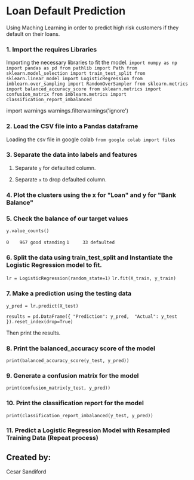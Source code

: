 # Loan Default Prediction

Using Maching Learning in order to predict high risk customers if they default on their loans.

### 1. Import the requires Libraries

Importing the necessary libraries to fit the model.
`import numpy as np
import pandas as pd
from pathlib import Path
from sklearn.model_selection import train_test_split
from sklearn.linear_model import LogisticRegression
from imblearn.over_sampling import RandomOverSampler
from sklearn.metrics import balanced_accuracy_score
from sklearn.metrics import confusion_matrix
from imblearn.metrics import classification_report_imbalanced`

import warnings
warnings.filterwarnings('ignore')

### 2. Load the CSV file into a Pandas dataframe

Loading the csv file in google colab `from google colab import files`


### 3. Separate the data into labels and features

1. Separate `y` for defaulted column.

2. Separate `x` to drop defaulted column.

    

### 4. Plot the clusters using the x for "Loan" and y for "Bank Balance"



### 5. Check the balance of our target values
`y.value_counts()`
     
`0    967 good standing`
`1     33 defaulted`


### 6. Split the data using train_test_split and Instantiate the Logistic Regression model to fit.

`lr = LogisticRegression(random_state=1)`
`lr.fit(X_train, y_train)`

### 7. Make a prediction using the testing data
`y_pred = lr.predict(X_test)`

`results = pd.DataFrame({
    "Prediction": y_pred, 
    "Actual": y_test
}).reset_index(drop=True)`

Then print the results.


### 8. Print the balanced_accuracy score of the model
`print(balanced_accuracy_score(y_test, y_pred))`


### 9. Generate a confusion matrix for the model
`print(confusion_matrix(y_test, y_pred))`


### 10. Print the classification report for the model
`print(classification_report_imbalanced(y_test, y_pred))`


### 11. Predict a Logistic Regression Model with Resampled Training Data (Repeat process)



## Created by: 

Cesar Sandiford






